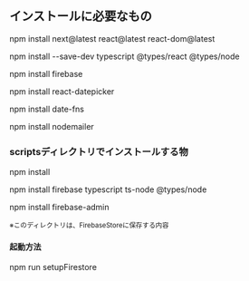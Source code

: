 <h2>インストールに必要なもの</h2>
<p>npm install next@latest react@latest react-dom@latest</p>
<p>npm install --save-dev typescript @types/react @types/node</p>
<p>npm install firebase</p>
<p>npm install react-datepicker</p>
<p>npm install date-fns</p>
<p>npm install nodemailer</p>

<h3>scriptsディレクトリでインストールする物</h3>
<p>npm install</p>
<p>npm install firebase typescript ts-node @types/node</p>
<p>npm install firebase-admin</p>
<small>※このディレクトリは、FirebaseStoreに保存する内容</small>
<h4>起動方法</h4>
<p>npm run setupFirestore</p>
